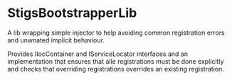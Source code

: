 # StigsBootstrapperLib

A lib wrapping simple injector to help avoiding common registration errors and unwnated implicit behaviour.

Provides IIocContainer and IServiceLocator interfaces and an implementation that ensures that alle registrations must be done explicitly and checks that overriding registrations overrides an existing registration.

